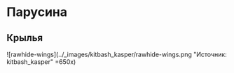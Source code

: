 # Парусина

## Крылья

![rawhide-wings](../_images/kitbash_kasper/rawhide-wings.png "Источник: kitbash_kasper" =650x)
